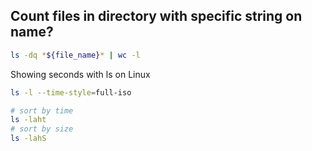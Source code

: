 ## Count files in directory with specific string on name?

```sh
ls -dq *${file_name}* | wc -l
```

Showing seconds with ls on Linux
```sh
ls -l --time-style=full-iso
```

```sh
# sort by time
ls -laht
# sort by size
ls -lahS
```
